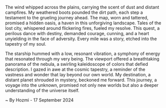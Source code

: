 
The wind whipped across the plains, carrying the scent of dust and distant campfires.  My weathered boots pounded the dirt path, each step a testament to the grueling journey ahead.  The map, worn and tattered, promised a hidden oasis, a haven in this unforgiving landscape.  Tales of the lost city, whispered around flickering fires, fueled my resolve.  This quest, a perilous dance with destiny, demanded courage, cunning, and a heart unyielding in the face of adversity.  Every mile was a story, etched into the tapestry of my soul.

The starship hummed with a low, resonant vibration, a symphony of energy that resonated through my very being.  The viewport offered a breathtaking panorama of the nebula, a swirling kaleidoscope of colors that defied description.  I gazed in awe at the cosmic tapestry, a reminder of the vastness and wonder that lay beyond our own world.  My destination, a distant planet shrouded in mystery, beckoned me forward.  This journey, a voyage into the unknown, promised not only new worlds but also a deeper understanding of the universe itself. 

~ By Hozmi - 17 September 2024
